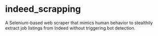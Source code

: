 # indeed_scrapping
A Selenium-based web scraper that mimics human behavior to stealthily extract job listings from Indeed without triggering bot detection.
